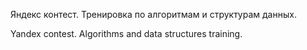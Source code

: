 Яндекс контест. Тренировка по алгоритмам и структурам данных.

Yandex contest. Algorithms and data structures training.
